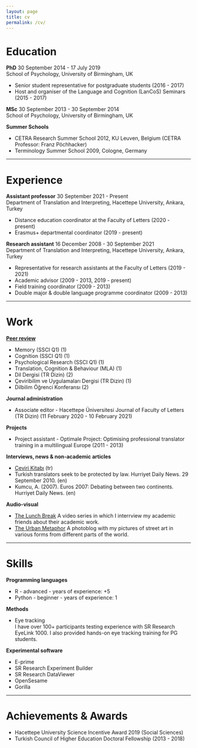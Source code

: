 ```yaml
---
layout: page
title: cv
permalink: /cv/
---
```


# Education

**PhD** 30 September 2014 - 17 July 2019  
School of Psychology, University of Birmingham, UK

* Senior student representative for postgraduate students (2016 - 2017)
* Host and organiser of the Language and Cognition (LanCoS) Seminars (2015 - 2017)

**MSc** 30 September 2013 - 30 September 2014  
School of Psychology, University of Birmingham, UK

**Summer Schools**
- CETRA Research Summer School 2012, KU Leuven, Belgium (CETRA Professor: Franz Pöchhacker)
- Terminology Summer School 2009, Cologne, Germany

<hr>

# Experience
**Assistant professor** 30 September 2021 - Present  
Department of Translation and Interpreting, Hacettepe University, Ankara, Turkey

- Distance education coordinator at the Faculty of Letters (2020 - present)
- Erasmus+ departmental coordinator (2019 - present)

**Research assistant** 16 December 2008 - 30 September 2021  
Department of Translation and Interpreting, Hacettepe University, Ankara, Turkey

- Representative for research assistants at the Faculty of Letters (2019 - 2021)
- Academic advisor (2009 - 2013, 2019 - present)
- Field training coordinator (2009 - 2013)
- Double major & double language programme coordinator (2009 - 2013)

<hr>

# Work
<a href="https://publons.com/researcher/1692089/alper-kumcu/peer-review/" target="_blank"><b>Peer review</b></a>
- Memory (SSCI Q1) (1)
- Cognition (SSCI Q1) (1)
- Psychological Research (SSCI Q1) (1)
- Translation, Cognition & Behaviour (MLA) (1)
- Dil Dergisi (TR Dizin) (2)
- Çeviribilim ve Uygulamaları Dergisi (TR Dizin) (1)
- Dilbilim Öğrenci Konferansı (2)

**Journal administration**
- Associate editor - Hacettepe Üniversitesi Journal of Faculty of Letters (TR Dizin) (11 February 2020 - 10 February 2021)

**Projects**
- Project assistant - Optimale Project: Optimising professional translator training in a multilingual Europe (2011 - 2013)

**Interviews, news & non-academic articles**
- <a href="https://www.cevirikitabi.com/cevirmenler-ne-isler-ceviriyor/ars-gor-alper-kumcu/" target="_blank">Çeviri Kitabı</a> (tr)
- Turkish translators seek to be protected by law. Hurriyet Daily News. 29 September 2010. (en)
- Kumcu, A. (2007). Euros 2007: Debating between two continents. Hurriyet Daily News. (en)

**Audio-visual**
- <a href="https://www.youtube.com/channel/UCik4DV7sIoIMC8Msv2eGVaw" target="_blank">The Lunch Break</a>
A video series in which I interrview my academic friends about their academic work.
- <a href="https://theurbanmetaphor.tumblr.com" target="_blank">The Urban Metaphor</a>
A photoblog with my pictures of street art in various forms from different parts of the world.

<hr>
  
# Skills
**Programming languages**
- R - advanced - years of experience: +5
- Python - beginner - years of experience: 1

**Methods**
- Eye tracking  
I have over 100+ participants testing experience with SR Research EyeLink 1000. I also provided hands-on eye tracking training for PG students.

**Experimental software**
- E-prime
- SR Research Experiment Builder 
- SR Research DataViewer
- OpenSesame
- Gorilla

<hr>

# Achievements & Awards
- Hacettepe University Science Incentive Award 2019 (Social Sciences)
- Turkish Council of Higher Education Doctoral Fellowship (2013 - 2018)
